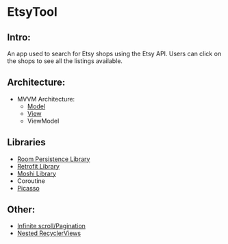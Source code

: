 # EtsyTool

## Intro:

An app used to search for Etsy shops using the Etsy API. Users can click on the shops to see all the listings available. 

## Architecture:

* MVVM Architecture:
  * [Model](https://github.com/samyups1111/EtsyTool/tree/main/app/src/main/java/com/sammydj/etsytool/model)
  * [View](https://github.com/samyups1111/EtsyTool/tree/main/app/src/main/java/com/sammydj/etsytool/view)
  * ViewModel   
  
## Libraries

* [Room Persistence Library](https://github.com/samyups1111/EtsyTool/tree/main/app/src/main/java/com/sammydj/etsytool/database)
* [Retrofit Library](https://github.com/samyups1111/EtsyTool/tree/main/app/src/main/java/com/sammydj/etsytool/networking)
* [Moshi Library](https://github.com/samyups1111/EtsyTool/blob/main/app/src/main/java/com/sammydj/etsytool/networking/Retrofit.kt)
* Coroutine
* [Picasso](https://github.com/samyups1111/EtsyTool/blob/main/app/src/main/java/com/sammydj/etsytool/util/BindPictureToImageView.kt)

## Other:
* [Infinite scroll/Pagination](https://github.com/samyups1111/EtsyTool/blob/main/app/src/main/java/com/sammydj/etsytool/view/mainactivity/recyclerview/RecyclerViewPaginator.kt)
* [Nested RecyclerViews](https://github.com/samyups1111/EtsyTool/blob/main/app/src/main/java/com/sammydj/etsytool/view/shopactivity/ListingsViewHolder.kt)
